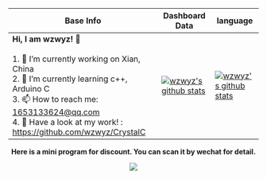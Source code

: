 |Base Info|Dashboard Data|language|
|----------------------------------------------------------------------|----------------------------------------------------------------------|-----------------------------------------------------------|
| __Hi, I am wzwyz! 👋__<br/><br/>1. 🔭 I’m currently working on Xian, China<br/>2. 🌱 I’m currently learning c++, Arduino C<br/>3. 📫 How to reach me: 1653133624@qq.com<br/>4. 💬 Have a look at my work! : https://github.com/wzwyz/CrystalC | [![wzwyz's github stats](https://github-readme-stats.vercel.app/api?username=wzwyz&show_icons=true&theme=dracula)](https://github-readme-stats.vercel.app/api?username=wzwyz&show_icons=true&theme=dracula) | [![wzwyz's github stats](https://github-readme-stats.vercel.app/api/top-langs/?username=wzwyz&layout=compact)](https://github-readme-stats.vercel.app/api/top-langs/?username=wzwyz&layout=donut-vertical) |
<div align=center><b>Here is a mini program for discount. You can scan it by wechat for detail.</b></div>

<p align="center">
  <img src="./qr.jpg" />
</p>
